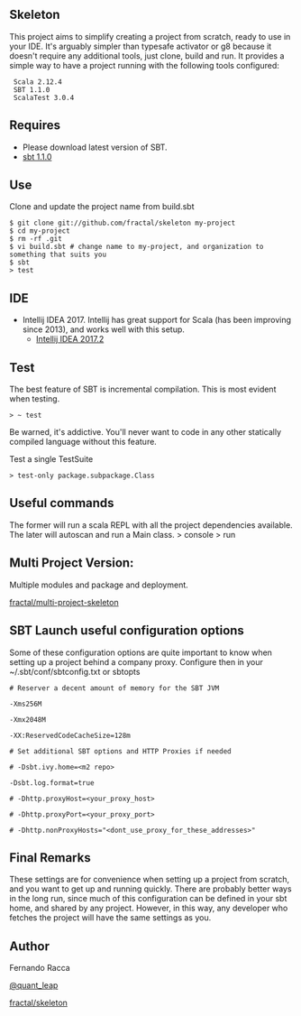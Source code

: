 Skeleton
------------

This project aims to simplify creating a project from scratch, ready to use in your IDE.
It's arguably simpler than typesafe activator or g8 because it doesn't require any additional tools, just clone, build and run.
It provides a simple way to have a project running with the following tools configured:

     Scala 2.12.4
     SBT 1.1.0
     ScalaTest 3.0.4

Requires
---------------
* Please download latest version of SBT.
* [sbt 1.1.0](http://www.scala-sbt.org)

Use
---------------
Clone and update the project name from build.sbt

    $ git clone git://github.com/fractal/skeleton my-project
    $ cd my-project
    $ rm -rf .git
    $ vi build.sbt # change name to my-project, and organization to something that suits you
    $ sbt
    > test

IDE
---------------
* Intellij IDEA 2017. Intellij has great support for Scala (has been improving since 2013), and works well with this setup.
	* [Intellij IDEA 2017.2](http://www.jetbrains.com/idea/download/)

Test
------------------
The best feature of SBT is incremental compilation. This is most evident when testing.

	> ~ test

Be warned, it's addictive. You'll never want to code in any other statically compiled language without this feature.

Test a single TestSuite

	> test-only package.subpackage.Class

Useful commands
-----------------
The former will run a scala REPL with all the project dependencies available. The later will autoscan and run a Main class.
	> console
	> run

Multi Project Version:
-----------------------

Multiple modules and package and deployment.

[fractal/multi-project-skeleton](https://github.com/fractal/multi-project-skeleton)


SBT Launch useful configuration options
---------------------------------------
Some of these configuration options are quite important to know when setting up a project behind a company proxy.
Configure then in your ~/.sbt/conf/sbtconfig.txt or sbtopts

	# Reserver a decent amount of memory for the SBT JVM  
 
	-Xms256M
 
	-Xmx2048M
 
	-XX:ReservedCodeCacheSize=128m
 
	# Set additional SBT options and HTTP Proxies if needed
 
	# -Dsbt.ivy.home=<m2 repo>
 
	-Dsbt.log.format=true
 
	# -Dhttp.proxyHost=<your_proxy_host>
 
	# -Dhttp.proxyPort=<your_proxy_port>
 
	# -Dhttp.nonProxyHosts="<dont_use_proxy_for_these_addresses>"


Final Remarks
--------------------
These settings are for convenience when setting up a project from scratch, and you want to get up and running quickly. 
There are probably better ways in the long run, since much of this configuration can be defined in your sbt home, and shared by any project.
However, in this way, any developer who fetches the project will have the same settings as you.

Author
--------------------
Fernando Racca

[@quant_leap](http://twitter.com/quant_leap)

[fractal/skeleton](http://github.com/fractal/skeleton)


